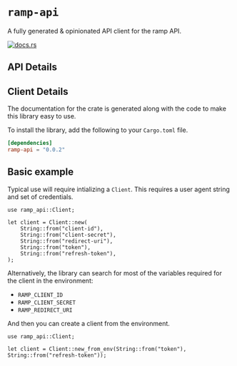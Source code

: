 # `ramp-api`

A fully generated & opinionated API client for the ramp API.

[![docs.rs](https://docs.rs/ramp-api/badge.svg)](https://docs.rs/ramp-api)

## API Details








## Client Details



The documentation for the crate is generated
along with the code to make this library easy to use.


To install the library, add the following to your `Cargo.toml` file.

```toml
[dependencies]
ramp-api = "0.0.2"
```

## Basic example

Typical use will require intializing a `Client`. This requires
a user agent string and set of credentials.

```rust,no_run
use ramp_api::Client;

let client = Client::new(
    String::from("client-id"),
    String::from("client-secret"),
    String::from("redirect-uri"),
    String::from("token"),
    String::from("refresh-token"),
);
```

Alternatively, the library can search for most of the variables required for
the client in the environment:

- `RAMP_CLIENT_ID`
- `RAMP_CLIENT_SECRET`
- `RAMP_REDIRECT_URI`


And then you can create a client from the environment.

```rust,no_run
use ramp_api::Client;

let client = Client::new_from_env(String::from("token"), String::from("refresh-token"));
```
